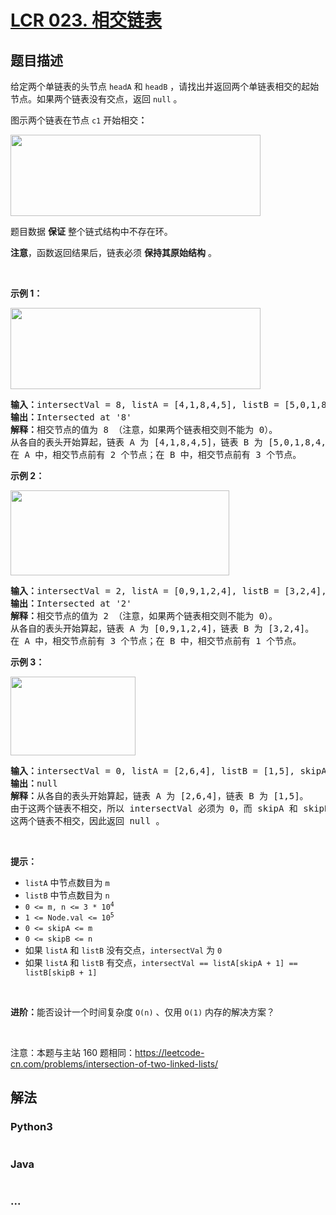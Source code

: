 # [LCR 023. 相交链表](https://leetcode.cn/problems/3u1WK4)



## 题目描述

<!-- 这里写题目描述 -->

<p>给定两个单链表的头节点&nbsp;<code>headA</code> 和 <code>headB</code> ，请找出并返回两个单链表相交的起始节点。如果两个链表没有交点，返回 <code>null</code> 。</p>

<p>图示两个链表在节点 <code>c1</code> 开始相交<strong>：</strong></p>

<p><a href="https://assets.leetcode-cn.com/aliyun-lc-upload/uploads/2018/12/14/160_statement.png" target="_blank"><img alt="" src="https://assets.leetcode-cn.com/aliyun-lc-upload/uploads/2018/12/14/160_statement.png" style="height: 130px; width: 400px;" /></a></p>

<p>题目数据 <strong>保证</strong> 整个链式结构中不存在环。</p>

<p><strong>注意</strong>，函数返回结果后，链表必须 <strong>保持其原始结构</strong> 。</p>

<p>&nbsp;</p>

<p><strong>示例 1：</strong></p>

<p><a href="https://assets.leetcode.com/uploads/2018/12/13/160_example_1.png" target="_blank"><img alt="" src="https://assets.leetcode-cn.com/aliyun-lc-upload/uploads/2018/12/14/160_example_1.png" style="height: 130px; width: 400px;" /></a></p>

<pre>
<strong>输入：</strong>intersectVal = 8, listA = [4,1,8,4,5], listB = [5,0,1,8,4,5], skipA = 2, skipB = 3
<strong>输出：</strong>Intersected at &#39;8&#39;
<strong>解释：</strong>相交节点的值为 8 （注意，如果两个链表相交则不能为 0）。
从各自的表头开始算起，链表 A 为 [4,1,8,4,5]，链表 B 为 [5,0,1,8,4,5]。
在 A 中，相交节点前有 2 个节点；在 B 中，相交节点前有 3 个节点。
</pre>

<p><strong>示例&nbsp;2：</strong></p>

<p><a href="https://assets.leetcode.com/uploads/2018/12/13/160_example_2.png" target="_blank"><img alt="" src="https://assets.leetcode-cn.com/aliyun-lc-upload/uploads/2018/12/14/160_example_2.png" style="height: 136px; width: 350px;" /></a></p>

<pre>
<strong>输入：</strong>intersectVal&nbsp;= 2, listA = [0,9,1,2,4], listB = [3,2,4], skipA = 3, skipB = 1
<strong>输出：</strong>Intersected at &#39;2&#39;
<strong>解释：</strong>相交节点的值为 2 （注意，如果两个链表相交则不能为 0）。
从各自的表头开始算起，链表 A 为 [0,9,1,2,4]，链表 B 为 [3,2,4]。
在 A 中，相交节点前有 3 个节点；在 B 中，相交节点前有 1 个节点。
</pre>

<p><strong>示例&nbsp;3：</strong></p>

<p><a href="https://assets.leetcode.com/uploads/2018/12/13/160_example_3.png" target="_blank"><img alt="" src="https://assets.leetcode-cn.com/aliyun-lc-upload/uploads/2018/12/14/160_example_3.png" style="height: 126px; width: 200px;" /></a></p>

<pre>
<strong>输入：</strong>intersectVal = 0, listA = [2,6,4], listB = [1,5], skipA = 3, skipB = 2
<strong>输出：</strong>null
<strong>解释：</strong>从各自的表头开始算起，链表 A 为 [2,6,4]，链表 B 为 [1,5]。
由于这两个链表不相交，所以 intersectVal 必须为 0，而 skipA 和 skipB 可以是任意值。
这两个链表不相交，因此返回 null 。
</pre>

<p>&nbsp;</p>

<p><strong>提示：</strong></p>

<ul>
	<li><code>listA</code> 中节点数目为 <code>m</code></li>
	<li><code>listB</code> 中节点数目为 <code>n</code></li>
	<li><code>0 &lt;= m, n &lt;= 3 * 10<sup>4</sup></code></li>
	<li><code>1 &lt;= Node.val &lt;= 10<sup>5</sup></code></li>
	<li><code>0 &lt;= skipA &lt;= m</code></li>
	<li><code>0 &lt;= skipB &lt;= n</code></li>
	<li>如果 <code>listA</code> 和 <code>listB</code> 没有交点，<code>intersectVal</code> 为 <code>0</code></li>
	<li>如果 <code>listA</code> 和 <code>listB</code> 有交点，<code>intersectVal == listA[skipA + 1] == listB[skipB + 1]</code></li>
</ul>

<p>&nbsp;</p>

<p><strong>进阶：</strong>能否设计一个时间复杂度 <code>O(n)</code> 、仅用 <code>O(1)</code> 内存的解决方案？</p>

<p>&nbsp;</p>

<p><meta charset="UTF-8" />注意：本题与主站 160&nbsp;题相同：<a href="https://leetcode-cn.com/problems/intersection-of-two-linked-lists/">https://leetcode-cn.com/problems/intersection-of-two-linked-lists/</a></p>


## 解法

<!-- 这里可写通用的实现逻辑 -->

<!-- tabs:start -->

### **Python3**

<!-- 这里可写当前语言的特殊实现逻辑 -->

```python

```

### **Java**

<!-- 这里可写当前语言的特殊实现逻辑 -->

```java

```

### **...**

```

```

<!-- tabs:end -->
